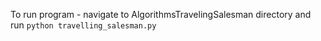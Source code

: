 To run program - navigate to AlgorithmsTravelingSalesman directory and run `python travelling_salesman.py`
